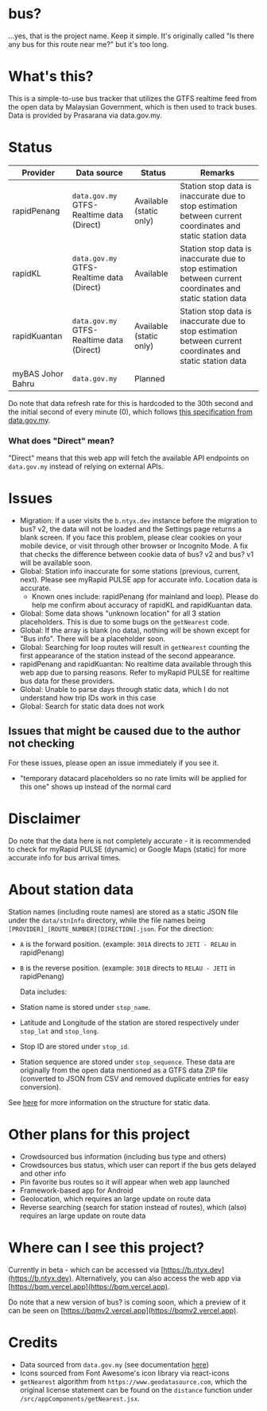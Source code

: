 # bus?

...yes, that is the project name. Keep it simple. It's originally called "Is there any bus for this route near me?" but it's too long.

# What's this?

This is a simple-to-use bus tracker that utilizes the GTFS realtime feed from the open data by Malaysian Government, which is then used to track buses. Data is provided by Prasarana via data.gov.my.

# Status

| Provider          | Data source                               | Status                  | Remarks                                                                                                    |
| ----------------- | ----------------------------------------- | ----------------------- | ---------------------------------------------------------------------------------------------------------- |
| rapidPenang       | `data.gov.my` GTFS-Realtime data (Direct) | Available (static only) | Station stop data is inaccurate due to stop estimation between current coordinates and static station data |
| rapidKL           | `data.gov.my` GTFS-Realtime data (Direct) | Available               | Station stop data is inaccurate due to stop estimation between current coordinates and static station data |
| rapidKuantan      | `data.gov.my` GTFS-Realtime data (Direct) | Available (static only) | Station stop data is inaccurate due to stop estimation between current coordinates and static station data |
| myBAS Johor Bahru | `data.gov.my`                             | Planned                 |                                                                                                            |

Do note that data refresh rate for this is hardcoded to the 30th second and the initial second of every minute (0), which follows [this specification from data.gov.my](https://developer.data.gov.my/realtime-api/gtfs-realtime#frequency-of-data-update).

### What does "Direct" mean?

"Direct" means that this web app will fetch the available API endpoints on `data.gov.my` instead of relying on external APIs.

# Issues

- Migration: If a user visits the `b.ntyx.dev` instance before the migration to bus? v2, the data will not be loaded and the Settings page returns a blank screen. If you face this problem, please clear cookies on your mobile device, or visit through other browser or Incognito Mode. A fix that checks the difference between cookie data of bus? v2 and bus? v1 will be available soon.
- Global: Station info inaccurate for some stations (previous, current, next). Please see myRapid PULSE app for accurate info. Location data is accurate.
  - Known ones include: rapidPenang (for mainland and loop). Please do help me confirm about accuracy of rapidKL and rapidKuantan data.
- Global: Some data shows "unknown location" for all 3 station placeholders. This is due to some bugs on the `getNearest` code.
- Global: If the array is blank (no data), nothing will be shown except for "Bus info". There will be a placeholder soon.
- Global: Searching for loop routes will result in `getNearest` counting the first appearance of the station instead of the second appearance.
- rapidPenang and rapidKuantan: No realtime data available through this web app due to parsing reasons. Refer to myRapid PULSE for realtime bus data for these providers.
- Global: Unable to parse days through static data, which I do not understand how trip IDs work in this case
- Global: Search for static data does not work

## Issues that might be caused due to the author not checking

For these issues, please open an issue immediately if you see it.

- "temporary datacard placeholders so no rate limits will be applied for this one" shows up instead of the normal card

# Disclaimer

Do note that the data here is not completely accurate - it is recommended to check for myRapid PULSE (dynamic) or Google Maps (static) for more accurate info for bus arrival times.

# About station data

Station names (including route names) are stored as a static JSON file under the `data/stnInfo` directory, while the file names being `[PROVIDER]_[ROUTE_NUMBER][DIRECTION].json`. For the direction:

- `A` is the forward position. (example: `301A` directs to `JETI - RELAU` in rapidPenang)
- `B` is the reverse position. (example: `301B` directs to `RELAU - JETI` in rapidPenang)

  Data includes:

- Station name is stored under `stop_name`.
- Latitude and Longitude of the station are stored respectively under `stop_lat` and `stop_long`.
- Stop ID are stored under `stop_id`.
- Station sequence are stored under `stop_sequence`.
  These data are originally from the open data mentioned as a GTFS data ZIP file (converted to JSON from CSV and removed duplicate entries for easy conversion).

See [here](https://github.com/weareblahs/bus/blob/main/docs/StaticData.md) for more information on the structure for static data.

# Other plans for this project

- Crowdsourced bus information (including bus type and others)
- Crowdsources bus status, which user can report if the bus gets delayed and other info
- Pin favorite bus routes so it will appear when web app launched
- Framework-based app for Android
- Geolocation, which requires an large update on route data
- Reverse searching (search for station instead of routes), which (also) requires an large update on route data

# Where can I see this project?

Currently in beta - which can be accessed via [https://b.ntyx.dev](https://b.ntyx.dev). Alternatively, you can also access the web app via [https://bqm.vercel.app](https://bqm.vercel.app).

Do note that a new version of bus? is coming soon, which a preview of it can be seen on [https://bqmv2.vercel.app](https://bqmv2.vercel.app).

# Credits

- Data sourced from `data.gov.my` (see documentation [here](https://developer.data.gov.my/realtime-api/gtfs-static))
- Icons sourced from Font Awesome's icon library via react-icons
- `getNearest` algorithm from `https://www.geodatasource.com`, which the original license statement can be found on the `distance` function under `/src/appComponents/getNearest.jsx`.
